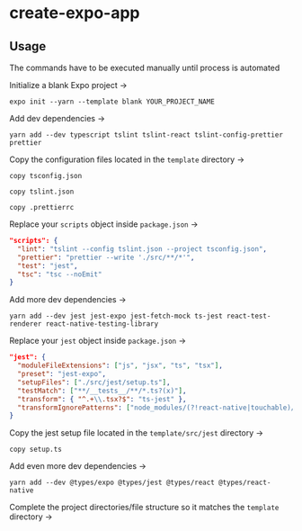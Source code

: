 # create-expo-app

## Usage

The commands have to be executed manually until process is automated

Initialize a blank Expo project →

`expo init --yarn --template blank YOUR_PROJECT_NAME`

Add dev dependencies →

`yarn add --dev typescript tslint tslint-react tslint-config-prettier prettier`

Copy the configuration files located in the `template` directory →

`copy tsconfig.json`

`copy tslint.json`

`copy .prettierrc`

Replace your `scripts` object inside `package.json` →

```json
"scripts": {
  "lint": "tslint --config tslint.json --project tsconfig.json",
  "prettier": "prettier --write './src/**/*'",
  "test": "jest",
  "tsc": "tsc --noEmit"
}
```

Add more dev dependencies →

`yarn add --dev jest jest-expo jest-fetch-mock ts-jest react-test-renderer react-native-testing-library`

Replace your `jest` object inside `package.json` →

```json
"jest": {
  "moduleFileExtensions": ["js", "jsx", "ts", "tsx"],
  "preset": "jest-expo",
  "setupFiles": ["./src/jest/setup.ts"],
  "testMatch": ["**/__tests__/**/*.ts?(x)"],
  "transform": { "^.+\\.tsx?$": "ts-jest" },
  "transformIgnorePatterns": ["node_modules/(?!react-native|touchable)/"]
}
```

Copy the jest setup file located in the `template/src/jest` directory →

`copy setup.ts`

Add even more dev dependencies →

`yarn add --dev @types/expo @types/jest @types/react @types/react-native`

Complete the project directories/file structure so it matches the `template` directory →

